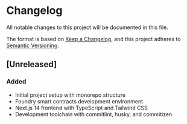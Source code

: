 # Changelog

  All notable changes to this project will be documented in this file.

  The format is based on [Keep a Changelog](https://keepachangelog.com/en/1.0.0/),
  and this project adheres to [Semantic Versioning](https://semver.org/spec/v2.0.0.html).

  ## [Unreleased]

  ### Added
  - Initial project setup with monorepo structure
  - Foundry smart contracts development environment
  - Next.js 14 frontend with TypeScript and Tailwind CSS
  - Development toolchain with commitlint, husky, and commitizen
  
